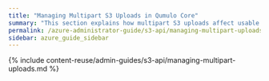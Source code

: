 ```yaml
---
title: "Managing Multipart S3 Uploads in Qumulo Core"
summary: "This section explains how multipart S3 uploads affect usable capacity on a Qumulo cluster and how to abort and clean up multipart uploads manually or automatically."
permalink: /azure-administrator-guide/s3-api/managing-multipart-uploads.html
sidebar: azure_guide_sidebar
---
```


{% include content-reuse/admin-guides/s3-api/managing-multipart-uploads.md %}
